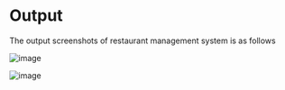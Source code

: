 # Output
The output screenshots of restaurant management system is as follows

![image](https://user-images.githubusercontent.com/80700297/126139755-b051fb2d-63db-49fd-a4a2-4cd24ce3dbcb.PNG)

![image](https://user-images.githubusercontent.com/80700297/126139912-efacb159-cd18-49f6-8ffb-b2041a27cfac.PNG)


